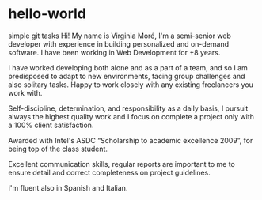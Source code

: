 # hello-world
simple git tasks
Hi! My name is Virginia Moré, I'm a semi-senior web developer with experience in building personalized and on-demand software. I have been working in Web Development for +8 years.

I have worked developing both alone and as a part of a team, and so I am predisposed to adapt to new environments, facing group challenges and also solitary tasks. Happy to work closely with any existing freelancers you work with.

Self-discipline, determination, and responsibility as a daily basis, I pursuit always the highest quality work and I focus on complete a project only with a 100% client satisfaction.

Awarded with Intel's ASDC “Scholarship to academic excellence 2009”, for being top of the class student.

Excellent communication skills, regular reports are important to me to ensure detail and correct completeness on project guidelines.

I'm fluent also in Spanish and Italian.
